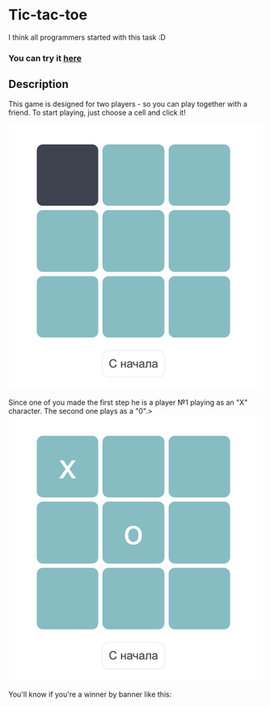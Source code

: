 # Tic-tac-toe
<p>I think all programmers started with this task :D</p>
<h3>You can try it <a href="https://vieleschritte.github.io/Tic-Tac-Toe/">here</a></h3>

<h2>Description</h2>
<p>This game is designed for two players - so you can play together with a friend. To start playing, just choose a cell and click it!</p>
<img src="https://github.com/VieleSchritte/Tic-Tac-Toe/blob/master/readme_pics/start_playing.png">
<p>Since one of you made the first step he is a player №1 playing as an "X" character. The second one plays as a "0".>
<img src="https://github.com/VieleSchritte/Tic-Tac-Toe/blob/master/readme_pics/X_0_steps.png">
<p>You'll know if you're a winner by banner like this:</p>
<img src="">
